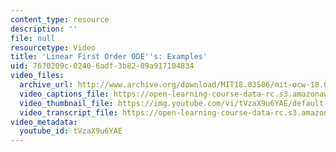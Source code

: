 ```yaml
---
content_type: resource
description: ''
file: null
resourcetype: Video
title: 'Linear First Order ODE''s: Examples'
uid: 7670209c-0240-6adf-3b82-89a917104834
video_files:
  archive_url: http://www.archive.org/download/MIT18.03S06/mit-ocw-18.03-lec3-10feb2003-220k_512kb.mp4
  video_captions_file: https://open-learning-course-data-rc.s3.amazonaws.com/18-03sc-differential-equations-fall-2011/00d8c3c5406d52c4bc4d33666fbb1c84_tVzaX9u6YAE.vtt
  video_thumbnail_file: https://img.youtube.com/vi/tVzaX9u6YAE/default.jpg
  video_transcript_file: https://open-learning-course-data-rc.s3.amazonaws.com/18-03sc-differential-equations-fall-2011/ea8b9b2e52b91435bac26326eeef4e53_tVzaX9u6YAE.pdf
video_metadata:
  youtube_id: tVzaX9u6YAE
---
```

